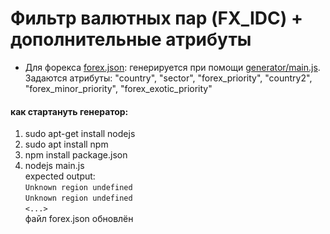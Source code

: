 ﻿# Фильтр валютных пар (FX_IDC) + дополнительные атрибуты

* Для форекса [forex.json](./forex.json): генерируется при помощи [generator/main.js](./generator/main.js).
Задаются атрибуты: "country", "sector", "forex_priority", "country2", "forex_minor_priority", "forex_exotic_priority"

#### как стартануть генератор:
1. sudo apt-get install nodejs
2. sudo apt install npm
3. npm install package.json
4. nodejs main.js    
expected output:  
`Unknown region undefined`    
`Unknown region undefined`    
`<...>`  
файл forex.json обновлён  
